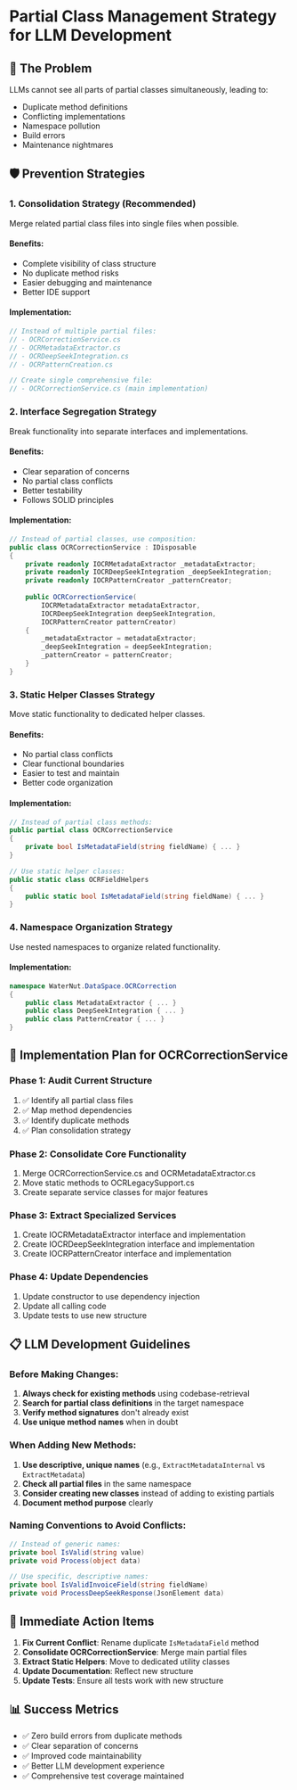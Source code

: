 # Partial Class Management Strategy for LLM Development

## 🚨 **The Problem**
LLMs cannot see all parts of partial classes simultaneously, leading to:
- Duplicate method definitions
- Conflicting implementations
- Namespace pollution
- Build errors
- Maintenance nightmares

## 🛡️ **Prevention Strategies**

### 1. **Consolidation Strategy** (Recommended)
Merge related partial class files into single files when possible.

#### Benefits:
- Complete visibility of class structure
- No duplicate method risks
- Easier debugging and maintenance
- Better IDE support

#### Implementation:
```csharp
// Instead of multiple partial files:
// - OCRCorrectionService.cs
// - OCRMetadataExtractor.cs  
// - OCRDeepSeekIntegration.cs
// - OCRPatternCreation.cs

// Create single comprehensive file:
// - OCRCorrectionService.cs (main implementation)
```

### 2. **Interface Segregation Strategy**
Break functionality into separate interfaces and implementations.

#### Benefits:
- Clear separation of concerns
- No partial class conflicts
- Better testability
- Follows SOLID principles

#### Implementation:
```csharp
// Instead of partial classes, use composition:
public class OCRCorrectionService : IDisposable
{
    private readonly IOCRMetadataExtractor _metadataExtractor;
    private readonly IOCRDeepSeekIntegration _deepSeekIntegration;
    private readonly IOCRPatternCreator _patternCreator;
    
    public OCRCorrectionService(
        IOCRMetadataExtractor metadataExtractor,
        IOCRDeepSeekIntegration deepSeekIntegration,
        IOCRPatternCreator patternCreator)
    {
        _metadataExtractor = metadataExtractor;
        _deepSeekIntegration = deepSeekIntegration;
        _patternCreator = patternCreator;
    }
}
```

### 3. **Static Helper Classes Strategy**
Move static functionality to dedicated helper classes.

#### Benefits:
- No partial class conflicts
- Clear functional boundaries
- Easier to test and maintain
- Better code organization

#### Implementation:
```csharp
// Instead of partial class methods:
public partial class OCRCorrectionService
{
    private bool IsMetadataField(string fieldName) { ... }
}

// Use static helper classes:
public static class OCRFieldHelpers
{
    public static bool IsMetadataField(string fieldName) { ... }
}
```

### 4. **Namespace Organization Strategy**
Use nested namespaces to organize related functionality.

#### Implementation:
```csharp
namespace WaterNut.DataSpace.OCRCorrection
{
    public class MetadataExtractor { ... }
    public class DeepSeekIntegration { ... }
    public class PatternCreator { ... }
}
```

## 🔧 **Implementation Plan for OCRCorrectionService**

### Phase 1: Audit Current Structure
1. ✅ Identify all partial class files
2. ✅ Map method dependencies
3. ✅ Identify duplicate methods
4. ✅ Plan consolidation strategy

### Phase 2: Consolidate Core Functionality
1. Merge OCRCorrectionService.cs and OCRMetadataExtractor.cs
2. Move static methods to OCRLegacySupport.cs
3. Create separate service classes for major features

### Phase 3: Extract Specialized Services
1. Create IOCRMetadataExtractor interface and implementation
2. Create IOCRDeepSeekIntegration interface and implementation  
3. Create IOCRPatternCreator interface and implementation

### Phase 4: Update Dependencies
1. Update constructor to use dependency injection
2. Update all calling code
3. Update tests to use new structure

## 📋 **LLM Development Guidelines**

### Before Making Changes:
1. **Always check for existing methods** using codebase-retrieval
2. **Search for partial class definitions** in the target namespace
3. **Verify method signatures** don't already exist
4. **Use unique method names** when in doubt

### When Adding New Methods:
1. **Use descriptive, unique names** (e.g., `ExtractMetadataInternal` vs `ExtractMetadata`)
2. **Check all partial files** in the same namespace
3. **Consider creating new classes** instead of adding to existing partials
4. **Document method purpose** clearly

### Naming Conventions to Avoid Conflicts:
```csharp
// Instead of generic names:
private bool IsValid(string value)
private void Process(object data)

// Use specific, descriptive names:
private bool IsValidInvoiceField(string fieldName)
private void ProcessDeepSeekResponse(JsonElement data)
```

## 🚀 **Immediate Action Items**

1. **Fix Current Conflict**: Rename duplicate `IsMetadataField` method
2. **Consolidate OCRCorrectionService**: Merge main partial files
3. **Extract Static Helpers**: Move to dedicated utility classes
4. **Update Documentation**: Reflect new structure
5. **Update Tests**: Ensure all tests work with new structure

## 📊 **Success Metrics**

- ✅ Zero build errors from duplicate methods
- ✅ Clear separation of concerns
- ✅ Improved code maintainability
- ✅ Better LLM development experience
- ✅ Comprehensive test coverage maintained
